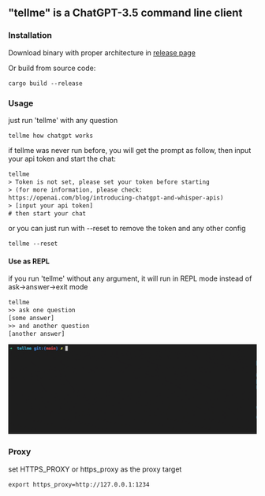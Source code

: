 ## "tellme" is a ChatGPT-3.5 command line client

### Installation

Download binary with proper architecture in [release page](https://github.com/hjylxmhzq/tellme/releases)

Or build from source code:

```shell
cargo build --release
```

### Usage


just run 'tellme' with any question
```shell
tellme how chatgpt works
```

if tellme was never run before, you will get the prompt as follow, then input your api token and start the chat:

```shell
tellme
> Token is not set, please set your token before starting
> (for more information, please check: https://openai.com/blog/introducing-chatgpt-and-whisper-apis)
> [input your api token]
# then start your chat
```

or you can just run with --reset to remove the token and any other config

```shell
tellme --reset
```

#### Use as REPL

if you run 'tellme' without any argument, it will run in REPL mode instead of ask->answer->exit mode

```shell
tellme
>> ask one question
[some answer]
>> and another question
[another answer]
```
![sample](https://raw.githubusercontent.com/hjylxmhzq/tellme/main/sample.gif)

### Proxy

set HTTPS_PROXY or https_proxy as the proxy target

```shell
export https_proxy=http://127.0.0.1:1234
```
